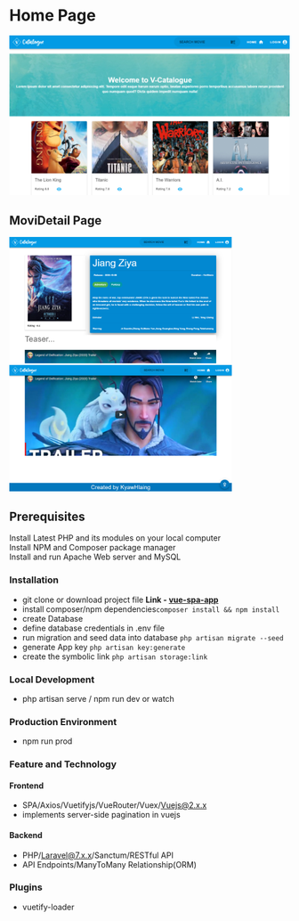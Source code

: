 <p align="center">
  <h1>Home Page</h1>
  <img width="700" height="auto" src="public/images/home_page.png">
  <h2>MoviDetail Page</h2>
  <img width="400" height="auto" src="public/images/movie_detail_top.png">
  <img width="400" height="auto" src="public/images/movie_detail_bot.png">
</p>

## Prerequisites

Install Latest PHP and its modules on your local computer  
Install NPM and Composer package manager  
Install and run Apache Web server and MySQL

### Installation

-   git clone or download project file **Link - [vue-spa-app](https://github.com/kyawkyawhlaing/movie-library-demo.git)**
-   install composer/npm dependencies`composer install && npm install`
-   create Database
-   define database credentials in .env file
-   run migration and seed data into database `php artisan migrate --seed`
-   generate App key `php artisan key:generate`
-   create the symbolic link `php artisan storage:link`

### Local Development

-   php artisan serve / npm run dev or watch

### Production Environment

-   npm run prod

### Feature and Technology

#### Frontend

-   SPA/Axios/Vuetifyjs/VueRouter/Vuex/Vuejs@2.x.x
-   implements server-side pagination in vuejs

#### Backend

-   PHP/Laravel@7.x.x/Sanctum/RESTful API
-   API Endpoints/ManyToMany Relationship(ORM)

### Plugins

-   vuetify-loader
